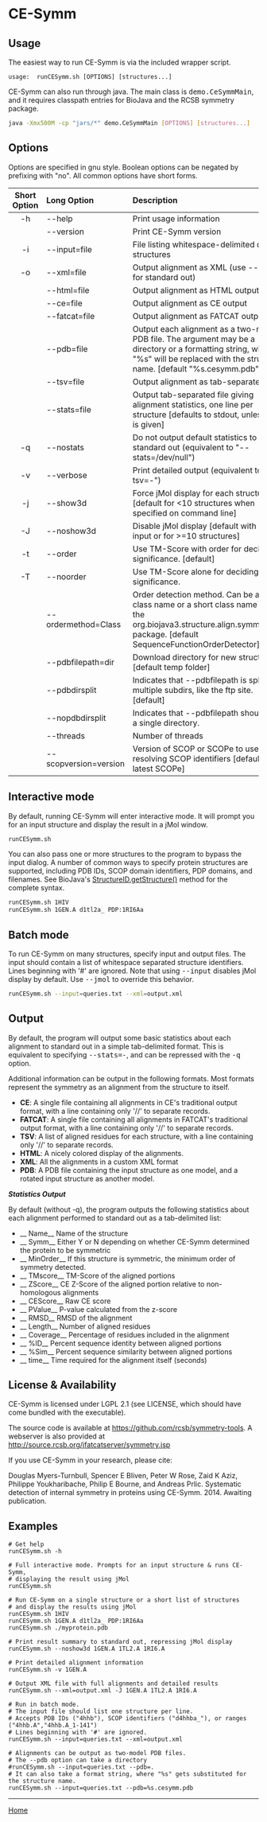 CE-Symm
=======

Usage
-----

The easiest way to run CE-Symm is via the included wrapper script.

```
usage:  runCESymm.sh [OPTIONS] [structures...]
```

CE-Symm can also run through java. The main class is <tt>demo.CeSymmMain</tt>, and it requires classpath entries for BioJava and the RCSB symmetry package.

```bash
java -Xmx500M -cp "jars/*" demo.CeSymmMain [OPTIONS] [structures...]
```

Options
-------

Options are specified in gnu style. Boolean options can be negated by prefixing with "no".
All common options have short forms.

Short Option | Long Option | Description
:----------: | :---------- | :----------
-h  | --help            | Print usage information
    | --version         | Print CE-Symm version
-i  | --input=file      | File listing whitespace-delimited query structures
-o  | --xml=file        | Output alignment as XML (use --xml=- for standard out)
    | --html=file       | Output alignment as HTML output
    | --ce=file         | Output alignment as CE output
    | --fatcat=file     | Output alignment as FATCAT output
    | --pdb=file        | Output each alignment as a two-model PDB file. The argument may be a directory or a formatting string, where "%s" will be replaced with the structure name. [default "%s.cesymm.pdb"]
    | --tsv=file        | Output alignment as tab-separated file
    | --stats=file      | Output tab-separated file giving alignment statistics, one line per structure [defaults to stdout, unless -q is given]
-q  | --nostats         | Do not output default statistics to standard out (equivalent to "--stats=/dev/null")
-v  | --verbose         | Print detailed output (equivalent to "--tsv=-")
-j  | --show3d          | Force jMol display for each structure [default for <10 structures when specified on command line]
-J  | --noshow3d        | Disable jMol display [default with --input or for >=10 structures]
-t  | --order           | Use TM-Score with order for deciding significance. [default]
-T  | --noorder         | Use TM-Score alone for deciding significance.
    | --ordermethod=Class   | Order detection method. Can be a full class name or a short class name from the org.biojava3.structure.align.symm.order package. [default SequenceFunctionOrderDetector]
    | --pdbfilepath=dir | Download directory for new structures [default temp folder]
    | --pdbdirsplit     | Indicates that --pdbfilepath is split into multiple subdirs, like the ftp site. [default]
    | --nopdbdirsplit   | Indicates that --pdbfilepath should be a single directory.
    | --threads         | Number of threads
    | --scopversion=version | Version of SCOP or SCOPe to use when resolving SCOP identifiers [defaults to latest SCOPe]

Interactive mode
----------------

By default, running CE-Symm will enter interactive mode. It will prompt you
for an input structure and display the result in a jMol window.

```bash
runCESymm.sh
```

You can also pass one or more structures to the program to bypass the input
dialog. A number of common ways to specify protein structures are supported,
including PDB IDs, SCOP domain identifiers, PDP domains, and filenames. See
BioJava's [StructureID.getStructure()](
http://www.biojava.org/docs/api/org/biojava3/structure/StructureIO.html#getStructure%28java.lang.String%29)
method for the complete syntax.

```bash
runCESymm.sh 1HIV
runCESymm.sh 1GEN.A d1tl2a_ PDP:1RI6Aa
```

Batch mode
----------

To run CE-Symm on many structures, specify input and output files. The input
should contain a list of whitespace separated structure identifiers. Lines
beginning with '#' are ignored. Note that using <tt>--input</tt> disables jMol
display by default. Use <tt>--jmol</tt> to override this behavior.

```bash
runCESymm.sh --input=queries.txt --xml=output.xml
```

Output
------

By default, the program will output some basic statistics about each alignment
to standard out in a simple tab-delimited format. This is equivalent to specifying
<tt>--stats=-</tt>, and can be repressed with the <tt>-q</tt> option.

Additional information can be output in the following formats. Most formats
represent the symmetry as an alignment from the structure to itself.

* __CE__: A single file containing all alignments in CE's traditional output format,
  with a line containing only '//' to separate records.
* __FATCAT__: A single file containing all alignments in FATCAT's traditional output
   format, with a line containing only '//' to separate records.
* __TSV__: A list of aligned residues for each structure,  with a line containing 
  only '//' to separate records.
* __HTML__: A nicely colored display of the alignments.
* __XML__: All the alignments in a custom XML format
* __PDB__: A PDB file containing the input structure as one model, and a rotated
  input structure as another model.

***Statistics Output***

By default (without -q), the program outputs the following statistics about each
alignment performed to standard out as a tab-delimited list:

- __ Name__ Name of the structure
- __ Symm__ Either Y or N depending on whether CE-Symm determined the protein to be symmetric
- __ MinOrder__ If this structure is symmetric, the minimum order of symmetry detected.
- __ TMscore__ TM-Score of the aligned portions
- __ ZScore__ CE Z-Score of the aligned portion relative to non-homologous alignments
- __ CEScore__ Raw CE score
- __ PValue__ P-value calculated from the z-score
- __ RMSD__ RMSD of the alignment
- __ Length__ Number of aligned residues
- __ Coverage__ Percentage of residues included in the alignment
- __ %ID__ Percent sequence identity between aligned portions
- __ %Sim__ Percent sequence similarity between aligned portions
- __ time__ Time required for the alignment itself (seconds)


License & Availability
----------------------

CE-Symm is licensed under LGPL 2.1 (see LICENSE, which should have come bundled
with the executable).

The source code is available at https://github.com/rcsb/symmetry-tools.
A webserver is also provided at http://source.rcsb.org/jfatcatserver/symmetry.jsp

If you use CE-Symm in your research, please cite:

Douglas Myers-Turnbull, Spencer E Bliven, Peter W Rose, Zaid K Aziz, Philippe
  Youkharibache, Philip E Bourne, and Andreas Prlic. Systematic detection of
  internal symmetry in proteins using CE-Symm. 2014. Awaiting publication.

Examples
--------

```
# Get help
runCESymm.sh -h

# Full interactive mode. Prompts for an input structure & runs CE-Symm,
# displaying the result using jMol
runCESymm.sh

# Run CE-Symm on a single structure or a short list of structures
# and display the results using jMol
runCESymm.sh 1HIV
runCESymm.sh 1GEN.A d1tl2a_ PDP:1RI6Aa
runCESymm.sh ./myprotein.pdb

# Print result summary to standard out, repressing jMol display
runCESymm.sh --noshow3d 1GEN.A 1TL2.A 1RI6.A

# Print detailed alignment information
runCESymm.sh -v 1GEN.A

# Output XML file with full alignments and detailed results
runCESymm.sh --xml=output.xml -J 1GEN.A 1TL2.A 1RI6.A

# Run in batch mode.
# The input file should list one structure per line.
# Accepts PDB IDs ("4hhb"), SCOP identifiers ("d4hhba_"), or ranges ("4hhb.A","4hhb.A_1-141")
# Lines beginning with '#' are ignored.
runCESymm.sh --input=queries.txt --xml=output.xml

# Alignments can be output as two-model PDB files.
# The --pdb option can take a directory
#runCESymm.sh --input=queries.txt --pdb=.
# It can also take a format string, where "%s" gets substituted for the structure name.
runCESymm.sh --input=queries.txt --pdb=%s.cesymm.pdb
```


--------------------
[Home](../README.md)